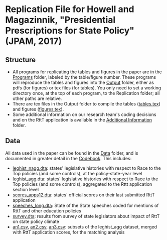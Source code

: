 # Replication File for Howell and Magazinnik, "Presidential Prescriptions for State Policy" (JPAM, 2017)

## Structure

- All programs for replicating the tables and figures in the paper are in the [Programs](Programs) folder, labeled by the table/figure number. These programs will reproduce the tables and figures into the [Output](Output) folder, either as pdfs (for figures) or tex files (for tables). You only need to set a working directory once, at the top of each program, to the Replication folder; all other paths are relative. 
- There are tex files in the Output folder to compile the tables ([tables.tex](Output/tables.tex)) and figures ([figures.tex](Output/figures.tex)). 
- Some additional information on our research team's coding decisions and on the RttT application is available in the [Additional Information](Additional_Information) folder. 

## Data

All data used in the paper can be found in the [Data](Data) folder, and is documented in greater detail in the [Codebook](Codebook). This includes: 

- [leghist_nagg.dta](Data/leghist_nagg.dta): states' legislative histories with respect to Race to the Top policies (and some controls), at the policy-state-year level
- [leghist_agg.dta](Data/leghist_agg.dta): states' legislative histories with respect to Race to the Top policies (and some controls), aggregated to the Rttt application section level
- [scores_apps12.dta](Data/scores_apps12.dta): states' official scores on their last submitted RttT application
- [speeches_long.dta](Data/speeches_long.dta): State of the State speeches coded for mentions of RttT and other education policies 
- [survey.dta](Data/survey.dta): results from survey of state legislators about impact of RttT on state policy climate
- [an1.csv](Data/an1.csv), [an2.csv](Data/an2.csv), [an3.csv](Data/an3.csv): subsets of the leghist_agg dataset, merged with RttT application scores, for the matching analysis 